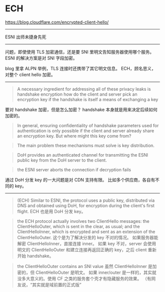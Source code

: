 # ECH

https://blog.cloudflare.com/encrypted-client-hello/

---

ESNI 出师未捷身先死

---

问题，即使使用 TLS 加密通信，还是要 SNI 里明文告知服务器使用哪个服务。
ESNI 的解决方案是对 SNI 字段加密。

blog 里拿 ALPN 举例，TLS 连接时还携带了其它明文信息。
ECH，顾名思义，对整个 client hello 加密。

---

> A necessary ingredient for addressing all of these privacy leaks is handshake encryption
> how do the client and server pick an encryption key if the handshake is itself a means of exchanging a key

要对 handshake 加密，但是怎么加密？
handshake 本身就是用来决定后续如何加密的。

> In general, ensuring confidentiality of handshake parameters used for
> authentication is only possible if the client and server already share an
> encryption key.
> But where might this key come from?

> The main problem these mechanisms must solve is key distribution.

> DoH provides an authenticated channel for transmitting the ESNI public key
> from the DoH server to the client.

> the ESNI server aborts the connection if decryption fails

通过 DoH 分发 key 的一大问题是对 CDN 支持有限。
比如多个供应商，各自有不同的 key。

---

> (ECH) Similar to ESNI, the protocol uses a public key, distributed via DNS
> and obtained using DoH, for encryption during the client's first flight.
ECH 也是用 DoH 分发 key。

> the ECH protocol actually involves two ClientHello messages:
> the ClientHelloOuter, which is sent in the clear, as usual;
> and the ClientHelloInner, which is encrypted and sent as an extension of the ClientHelloOuter.
这个是为了解决分发的 key 不对的情况。
如果服务器能解密 ClientHelloInner，直接连接 inner。
如果 key 不对，server 会使用明文的 ClientHelloOuter 和建立连接再返回正确的 key，之后 client 重新开始 handshake。

> the ClientHelloOuter contains an SNI value
虽然 ClientHelloInner 是加密的，但 ClientHelloOuter 是明文。
如果 inner/outer 是一样的，其实就没多大意义的。使用 CF 之类的服务套个壳才有隐藏服务的效果。
（有网友说，“其实就是域前置的正式版”
